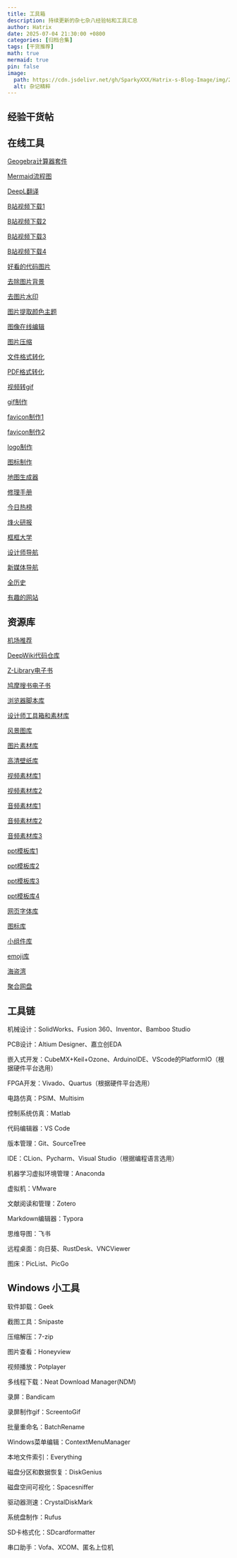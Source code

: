 ```yaml
---
title: 工具箱
description: 持续更新的杂七杂八经验帖和工具汇总
author: Hatrix
date: 2025-07-04 21:30:00 +0800
categories: [归档合集]
tags: [干货推荐]
math: true
mermaid: true
pin: false
image:
  path: https://cdn.jsdelivr.net/gh/SparkyXXX/Hatrix-s-Blog-Image/img/20250704213248592.png
  alt: 杂记精粹
---
```


## 经验干货帖



## 在线工具

[Geogebra计算器套件](https://www.geogebra.org/calculator)

[Mermaid流程图](https://www.mermaidchart.com/)

[DeepL翻译](https://www.deepl.com/zh/translator)

[B站视频下载1](https://snapany.com/zh/bilibili)

[B站视频下载2](https://www.allhistory.com/)

[B站视频下载3](https://xbeibeix.com/api/bilibili/)

[B站视频下载4](https://peanutdl.com/zh)

[好看的代码图片](https://ray.so/)

[去除图片背景](https://www.remove.bg/zh)

[去图片水印](https://www.watermarkremover.io/zh)

[图片提取颜色主题](https://color.adobe.com/zh/create/image)

[图像在线编辑](https://www.iloveimg.com/zh-cn)

[图片压缩](https://tinypng.com/)

[文件格式转化](https://www.freeconvert.com/)

[PDF格式转化](https://www.speedpdf.com/zh-cn/)

[视频转gif](https://www.freeconvert.com/zh/convert/video-to-gif)

[gif制作](https://www.soogif.com/)

[favicon制作1](https://realfavicongenerator.net/)

[favicon制作2](https://favicon.io/)

[logo制作](https://www.logosc.cn/)

[图标制作](https://ray.so/icon)

[地图生成器](https://datav.aliyun.com/portal/school/atlas/area_selector)

[修理手册](https://zh.ifixit.com/)

[今日热榜](https://tophub.today/)

[烽火研报](https://www.fhyanbao.com/)

[框框大学](https://www.kkdaxue.com/)

[设计师导航](https://webstack.cc/cn/index.html)

[新媒体导航](https://www.kaolamedia.com/)

[全历史](https://www.allhistory.com/)

[有趣的网站](https://youquhome.com/)

## 资源库

[机场推荐](https://github.com/Ghost-Clocker/V2raySSSSRShare?tab=readme-ov-file)

[DeepWiki代码仓库](https://deepwiki.org/)

[Z-Library电子书](https://zh.101-e.ru/)

[鸠摩搜书电子书](https://zh.101-e.ru/)

[浏览器脚本库](https://greasyfork.org/zh-CN)

[设计师工具箱和素材库](https://www.qijishow.com/)

[风景图库](https://www.airpano.org.cn/)

[图片素材库](https://www.pexels.com/zh-cn/)

[高清壁纸库](https://wallhaven.cc/)

[视频素材库1](https://www.pexels.com/videos/)

[视频素材库2](https://www.videvo.net/)

[音频素材库1](https://www.tosound.com/)

[音频素材库2](https://www.audiolibrary.com.co/genres/pop)

[音频素材库3](https://www.ear0.com/)

[ppt模板库1](https://www.officeplus.cn/)

[ppt模板库2](https://www.51pptmoban.com/)

[ppt模板库3](https://www.ypppt.com/)

[ppt模板库4](https://www.pptsupermarket.com/)

[网页字体库](https://fontawesome.com.cn/)

[图标库](https://www.iconfont.cn/)

[小组件库](https://cn.widgetstore.net/#/home)

[emoji库](https://getemoji.com/)

[海盗湾](https://thepiratebay.org/index.html)

[聚合网盘](https://www.lzpanx.com/)

## 工具链

机械设计：SolidWorks、Fusion 360、Inventor、Bamboo Studio

PCB设计：Altium Designer、嘉立创EDA

嵌入式开发：CubeMX+Keil+Ozone、ArduinoIDE、VScode的PlatformIO（根据硬件平台选用）

FPGA开发：Vivado、Quartus（根据硬件平台选用）

电路仿真：PSIM、Multisim

控制系统仿真：Matlab

代码编辑器：VS Code

版本管理：Git、SourceTree

IDE：CLion、Pycharm、Visual Studio（根据编程语言选用）

机器学习虚拟环境管理：Anaconda

虚拟机：VMware

文献阅读和管理：Zotero

Markdown编辑器：Typora

思维导图：飞书

远程桌面：向日葵、RustDesk、VNCViewer

图床：PicList、PicGo

## Windows 小工具

软件卸载：Geek

截图工具：Snipaste

压缩解压：7-zip

图片查看：Honeyview

视频播放：Potplayer

多线程下载：Neat Download Manager(NDM)

录屏：Bandicam

录屏制作gif：ScreentoGif

批量重命名：BatchRename

Windows菜单编辑：ContextMenuManager

本地文件索引：Everything

磁盘分区和数据恢复：DiskGenius

磁盘空间可视化：Spacesniffer

驱动器测速：CrystalDiskMark

系统盘制作：Rufus

SD卡格式化：SDcardformatter

串口助手：Vofa、XCOM、匿名上位机